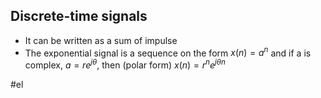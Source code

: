 ## Discrete-time signals
- It can be written as a sum of impulse
- The exponential signal is a sequence on the form $x(n) = a^{n}$ 
  and if a is complex, $a = re^{j \theta}$, then (polar form)
  $x(n) = r^{n}e^{j \theta n}$

#el 